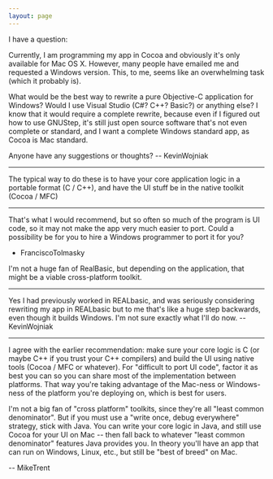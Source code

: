 ```yaml
---
layout: page
---
```


I have a question:

Currently, I am programming my app in Cocoa and obviously it's only available for Mac OS X. However, many people have emailed me and requested a Windows version. This, to me, seems like an overwhelming task (which it probably is).

What would be the best way to rewrite a pure Objective-C application for Windows? Would I use Visual Studio (C#? C++? Basic?) or anything else? I know that it would require a complete rewrite, because even if I figured out how to use GNUStep, it's still just open source software that's not even complete or standard, and I want a complete Windows standard app, as Cocoa is Mac standard.

Anyone have any suggestions or thoughts? -- KevinWojniak

----

The typical way to do these is to have your core application logic in a portable format (C / C++), and have the UI stuff be in the native toolkit (Cocoa / MFC)

----

That's what I would recommend, but so often so much of the program is UI code, so it may not make the app very much easier to port.  Could a possibility be for you to hire a Windows programmer to port it for you?

- FranciscoTolmasky

I'm not a huge fan of RealBasic, but depending on the application, that might be a viable cross-platform toolkit.

----

Yes I had previously worked in REALbasic, and was seriously considering rewriting my app in REALbasic but to me that's like a huge step backwards, even though it builds Windows. I'm not sure exactly what I'll do now. -- KevinWojniak

----

I agree with the earlier recommendation: make sure your core logic is C (or maybe C++ if you trust your C++ compilers) and build the UI using native tools (Cocoa / MFC or whatever). For "difficult to port UI code", factor it as best you can so you can share most of the implementation between platforms. That way you're taking advantage of the Mac-ness or Windows-ness of the platform you're deploying on, which is best for users.

I'm not a big fan of "cross platform" toolkits, since they're all "least common denominator". But if you must use a "write once, debug everywhere" strategy, stick with Java. You can write your core logic in Java, and still use Cocoa for your UI on Mac -- then fall back to whatever "least common denominator" features Java provides you. In theory you'll have an app that can run on Windows, Linux, etc., but still be "best of breed" on Mac.

-- MikeTrent
